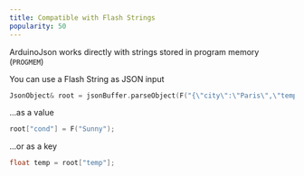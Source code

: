 ```yaml
---
title: Compatible with Flash Strings
popularity: 50
---
```


ArduinoJson works directly with strings stored in program memory (<code>PROGMEM</code>)

You can use a Flash String as JSON input

```c++
JsonObject& root = jsonBuffer.parseObject(F("{\"city\":\"Paris\",\"temp\":18.5}"));
```

...as a value

```c++
root["cond"] = F("Sunny");
```

...or as a key

```c++
float temp = root["temp"];
```